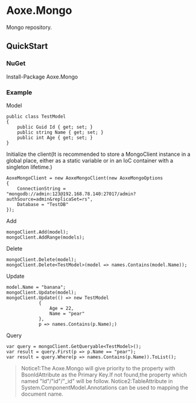 # Aoxe.Mongo

Mongo repository.

## QuickStart

### NuGet

Install-Package Aoxe.Mongo

### Example

Model

```CSharp
public class TestModel
{
    public Guid Id { get; set; }
    public string Name { get; set; }
    public int Age { get; set; }
}
```

Initialize the client(It is recommended to store a MongoClient instance in a global place, either as a static variable or in an IoC container with a singleton lifetime.)

```CSharp
AoxeMongoClient = new AoxeMongoClient(new AoxeMongoOptions
{
    ConnectionString = "mongodb://admin:123@192.168.78.140:27017/admin?authSource=admin&replicaSet=rs",
    Database = "TestDB"
});
```

Add

```CSharp
mongoClient.Add(model);
mongoClient.AddRange(models);
```

Delete

```CSharp
mongoClient.Delete(model);
mongoClient.Delete<TestModel>(model => names.Contains(model.Name));
```

Update

```CSharp
model.Name = "banana";
mongoClient.Update(model);
mongoClient.Update(() => new TestModel
            {
                Age = 22,
                Name = "pear"
            },
            p => names.Contains(p.Name);)
```

Query

```CSharp
var query = mongoClient.GetQueryable<TestModel>();
var result = query.First(p => p.Name == "pear");
var result = query.Where(p => names.Contains(p.Name)).ToList();
```

>Notice1:The Aoxe.Mongo will give priority to the property with BsonIdAttribute as the Primary Key.If not found,the property which named "Id"/"id"/"_id" will be follow.
>Notice2:TableAttribute in System.ComponentModel.Annotations can be used to mapping the document name.
